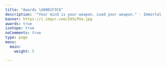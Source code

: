 ```yaml
---
title: "Awards \U0001F3C6️"
description: '"Your mind is your weapon. Load your weapon." - Immortal Technique'
banner: https://i.imgur.com/ZdSLPUa.jpg
awards: true
isotope: true
noComments: true
type: page
menu:
  main:
    weight: 5

---
```

